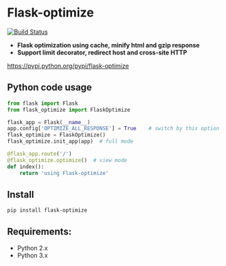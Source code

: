 # Flask-optimize

[![Build Status](https://travis-ci.org/sunary/flask-optimize.svg?branch=master)](https://travis-ci.org/sunary/flask-optimize)

- **Flask optimization using cache, minify html and gzip response**
- **Support limit decorator, redirect host and cross-site HTTP**

https://pypi.python.org/pypi/flask-optimize

## Python code usage
```python
from flask import Flask
from flask_optimize import FlaskOptimize

flask_app = Flask(__name__)
app.config['OPTIMIZE_ALL_RESPONSE'] = True    # switch by this option
flask_optimize = FlaskOptimize()
flask_optimize.init_app(app)  # full mode

@flask_app.route('/')
@flask_optimize.optimize()  # view mode
def index():
    return 'using Flask-optimize'
```

## Install
```shell
pip install flask-optimize
```

## Requirements: ##
* Python 2.x
* Python 3.x
